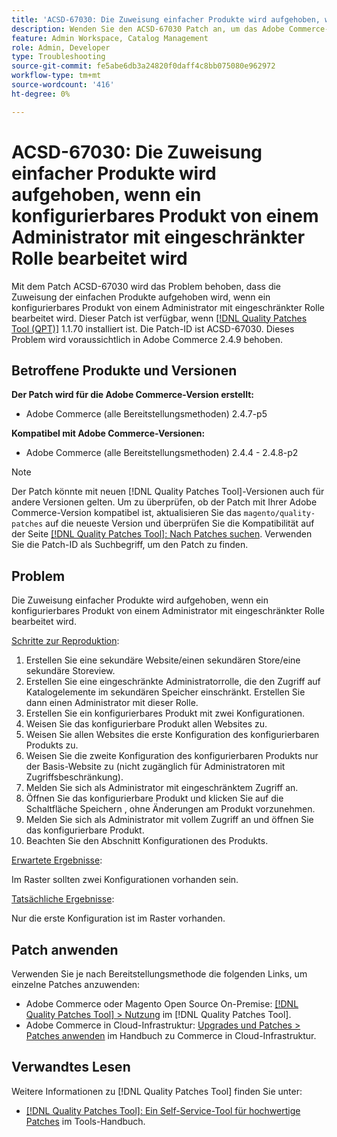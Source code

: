 ```yaml
---
title: 'ACSD-67030: Die Zuweisung einfacher Produkte wird aufgehoben, wenn ein konfigurierbares Produkt von einem Administrator mit eingeschränkter Rolle bearbeitet wird'
description: Wenden Sie den ACSD-67030 Patch an, um das Adobe Commerce-Problem zu beheben, bei dem die Zuweisung der einfachen Produkte aufgehoben wird, wenn ein konfigurierbares Produkt von einem Administrator mit eingeschränkter Rolle bearbeitet wird.
feature: Admin Workspace, Catalog Management
role: Admin, Developer
type: Troubleshooting
source-git-commit: fe5abe6db3a24820f0daff4c8bb075080e962972
workflow-type: tm+mt
source-wordcount: '416'
ht-degree: 0%

---
```



# ACSD-67030: Die Zuweisung einfacher Produkte wird aufgehoben, wenn ein konfigurierbares Produkt von einem Administrator mit eingeschränkter Rolle bearbeitet wird

Mit dem Patch ACSD-67030 wird das Problem behoben, dass die Zuweisung der einfachen Produkte aufgehoben wird, wenn ein konfigurierbares Produkt von einem Administrator mit eingeschränkter Rolle bearbeitet wird. Dieser Patch ist verfügbar, wenn [[!DNL Quality Patches Tool (QPT)]](/help/tools/quality-patches-tool/quality-patches-tool-to-self-serve-quality-patches.md) 1.1.70 installiert ist. Die Patch-ID ist ACSD-67030. Dieses Problem wird voraussichtlich in Adobe Commerce 2.4.9 behoben.


## Betroffene Produkte und Versionen

**Der Patch wird für die Adobe Commerce-Version erstellt:**

* Adobe Commerce (alle Bereitstellungsmethoden) 2.4.7-p5

**Kompatibel mit Adobe Commerce-Versionen:**

* Adobe Commerce (alle Bereitstellungsmethoden) 2.4.4 - 2.4.8-p2

>[!NOTE]
>
>Der Patch könnte mit neuen [!DNL Quality Patches Tool]-Versionen auch für andere Versionen gelten. Um zu überprüfen, ob der Patch mit Ihrer Adobe Commerce-Version kompatibel ist, aktualisieren Sie das `magento/quality-patches` auf die neueste Version und überprüfen Sie die Kompatibilität auf der Seite [[!DNL Quality Patches Tool]: Nach Patches suchen](https://experienceleague.adobe.com/tools/commerce-quality-patches/index.html). Verwenden Sie die Patch-ID als Suchbegriff, um den Patch zu finden.

## Problem

Die Zuweisung einfacher Produkte wird aufgehoben, wenn ein konfigurierbares Produkt von einem Administrator mit eingeschränkter Rolle bearbeitet wird.

<u>Schritte zur Reproduktion</u>:

1. Erstellen Sie eine sekundäre Website/einen sekundären Store/eine sekundäre Storeview.
1. Erstellen Sie eine eingeschränkte Administratorrolle, die den Zugriff auf Katalogelemente im sekundären Speicher einschränkt. Erstellen Sie dann einen Administrator mit dieser Rolle.
1. Erstellen Sie ein konfigurierbares Produkt mit zwei Konfigurationen.
1. Weisen Sie das konfigurierbare Produkt allen Websites zu.
1. Weisen Sie allen Websites die erste Konfiguration des konfigurierbaren Produkts zu.
1. Weisen Sie die zweite Konfiguration des konfigurierbaren Produkts nur der Basis-Website zu (nicht zugänglich für Administratoren mit Zugriffsbeschränkung).
1. Melden Sie sich als Administrator mit eingeschränktem Zugriff an.
1. Öffnen Sie das konfigurierbare Produkt und klicken Sie auf die Schaltfläche Speichern , ohne Änderungen am Produkt vorzunehmen.
1. Melden Sie sich als Administrator mit vollem Zugriff an und öffnen Sie das konfigurierbare Produkt.
1. Beachten Sie den Abschnitt Konfigurationen des Produkts.


<u>Erwartete Ergebnisse</u>:

Im Raster sollten zwei Konfigurationen vorhanden sein.

<u>Tatsächliche Ergebnisse</u>:

Nur die erste Konfiguration ist im Raster vorhanden.

## Patch anwenden

Verwenden Sie je nach Bereitstellungsmethode die folgenden Links, um einzelne Patches anzuwenden:

* Adobe Commerce oder Magento Open Source On-Premise: [[!DNL Quality Patches Tool] > Nutzung](/help/tools/quality-patches-tool/usage.md) im [!DNL Quality Patches Tool].
* Adobe Commerce in Cloud-Infrastruktur: [Upgrades und Patches > Patches anwenden](https://experienceleague.adobe.com/docs/commerce-cloud-service/user-guide/develop/upgrade/apply-patches.html) im Handbuch zu Commerce in Cloud-Infrastruktur.

## Verwandtes Lesen

Weitere Informationen zu [!DNL Quality Patches Tool] finden Sie unter:

* [[!DNL Quality Patches Tool]: Ein Self-Service-Tool für hochwertige Patches](/help/tools/quality-patches-tool/quality-patches-tool-to-self-serve-quality-patches.md) im Tools-Handbuch.
